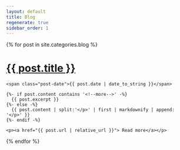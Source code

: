 ```yaml
---
layout: default
title: Blog
regenerate: true
sidebar_order: 1
---
```


<div class="posts">
  {% for post in site.categories.blog %}
  <div class="post">
    <h1 class="post-title">
      <a href="{{ post.url | relative_url }}">
        {{ post.title }}
      </a>
    </h1>

    <span class="post-date">{{ post.date | date_to_string }}</span>

    {%- if post.content contains '<!--more-->' -%}
      {{ post.excerpt }}
    {%- else -%}
      {{ post.content | split:'</p>' | first | markdownify | append: '</p>' }}
    {%- endif -%}
    
    <p><a href="{{ post.url | relative_url }}"> Read more</a></p>
  </div>
  {% endfor %}
</div>

